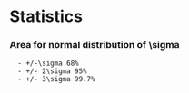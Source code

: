 Statistics
==========

### Area for normal distribution of \sigma

```
  - +/-\sigma 68%
  - +/- 2\sigma 95%
  - +/- 3\sigma 99.7%
```
